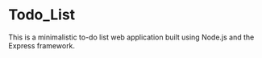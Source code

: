 # Todo_List
This is a minimalistic to-do list web application built using Node.js and the Express framework.
